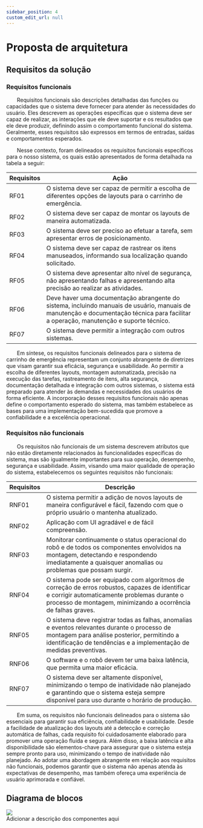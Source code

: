 ```yaml
---
sidebar_position: 4
custom_edit_url: null
---
```


# Proposta de arquitetura

## Requisitos da solução

### Requisitos funcionais
&emsp;&emsp;Requisitos funcionais são descrições detalhadas das funções ou capacidades que o sistema deve fornecer para atender às necessidades do usuário. Eles descrevem as operações específicas que o sistema deve ser capaz de realizar, as interações que ele deve suportar e os resultados que ele deve produzir, definindo assim o comportamento funcional do sistema. Geralmente, esses requisitos são expressos em termos de entradas, saídas e comportamentos esperados.

&emsp;&emsp;Nesse contexto, foram delineados os requisitos funcionais específicos para o nosso sistema, os quais estão apresentados de forma detalhada na tabela a seguir:

| Requisitos | Ação |
| --- | --- |
| RF01 | O sistema deve ser capaz de permitir a escolha de diferentes opções de layouts para o carrinho de emergência. |
| RF02 | O sistema deve ser capaz de montar os layouts de maneira automatizada. |
| RF03 | O sistema deve ser preciso ao efetuar a tarefa, sem apresentar erros de posicionamento. |
| RF04 | O sistema deve ser capaz de rastrear os itens manuseados, informando sua localização quando solicitado. |
| RF05 | O sistema deve apresentar alto nível de segurança, não apresentando falhas e apresentando alta precisão ao realizar as atividades. |
| RF06 | Deve haver uma documentação abrangente do sistema, incluindo manuais de usuário, manuais de manutenção e documentação técnica para facilitar a operação, manutenção e suporte técnico. |
| RF07 | O sistema deve permitir a integração com outros sistemas. |

&emsp;&emsp;Em síntese, os requisitos funcionais delineados para o sistema de carrinho de emergência representam um conjunto abrangente de diretrizes que visam garantir sua eficácia, segurança e usabilidade. Ao permitir a escolha de diferentes layouts, montagem automatizada, precisão na execução das tarefas, rastreamento de itens, alta segurança, documentação detalhada e integração com outros sistemas, o sistema está preparado para atender às demandas e necessidades dos usuários de forma eficiente. A incorporação desses requisitos funcionais não apenas define o comportamento esperado do sistema, mas também estabelece as bases para uma implementação bem-sucedida que promove a confiabilidade e a excelência operacional.

### Requisitos não funcionais

&emsp;&emsp;Os requisitos não funcionais de um sistema descrevem atributos que não estão diretamente relacionados às funcionalidades específicas do sistema, mas são igualmente importantes para sua operação, desempenho, segurança e usabilidade. Assim, visando uma maior qualidade de operação do sistema, estabelecemos os seguintes requisitos não funcionais: 

| Requisitos | Descrição |
| --- | --- |
| RNF01 | O sistema permitir a adição de novos layouts de maneira configurável e fácil, fazendo com que o próprio usuário o mantenha atualizado. |
| RNF02 | Aplicação com UI agradável e de fácil compreensão. |
| RNF03| Monitorar continuamente o status operacional do robô e de todos os componentes envolvidos na montagem, detectando e respondendo imediatamente a quaisquer anomalias ou problemas que possam surgir. |
| RNF04 | O sistema pode ser equipado com algoritmos de correção de erros robustos, capazes de identificar e corrigir automaticamente problemas durante o processo de montagem, minimizando a ocorrência de falhas graves. |
| RNF05 | O sistema deve registrar todas as falhas, anomalias e eventos relevantes durante o processo de montagem para análise posterior, permitindo a identificação de tendências e a implementação de medidas preventivas. |
| RNF06 | O software e o robô devem ter uma baixa latência, que permita uma maior eficácia. |
| RNF07 | O sistema deve ser altamente disponível, minimizando o tempo de inatividade não planejado e garantindo que o sistema esteja sempre disponível para uso durante o horário de produção. |

&emsp;&emsp;Em suma, os requisitos não funcionais delineados para o sistema são essenciais para garantir sua eficiência, confiabilidade e usabilidade. Desde a facilidade de atualização dos layouts até a detecção e correção automática de falhas, cada requisito foi cuidadosamente elaborado para promover uma operação fluida e segura. Além disso, a baixa latência e alta disponibilidade são elementos-chave para assegurar que o sistema esteja sempre pronto para uso, minimizando o tempo de inatividade não planejado. Ao adotar uma abordagem abrangente em relação aos requisitos não funcionais, podemos garantir que o sistema não apenas atenda às expectativas de desempenho, mas também ofereça uma experiência de usuário aprimorada e confiável.

## Diagrama de blocos
<div style={{margin:25}}>
    <div style={{textAlign: 'center'}}>
        <img src="/img/diagrama_blocos.png" style={{width: 300}}/>
        <br/>
    </div>
</div>
Adicionar a descrição dos componentes aqui

##